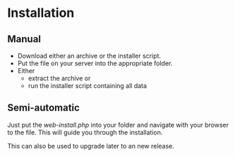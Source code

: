 Installation
============

Manual
------

- Download either an archive or the installer script.
- Put the file on your server into the appropriate folder.
- Either
    - extract the archive or
    - run the installer script containing all data

Semi-automatic
--------------

Just put the *web-install.php* into your folder and navigate with your browser
to the file. This will guide you through the installation.

This can also be used to upgrade later to an new release.
